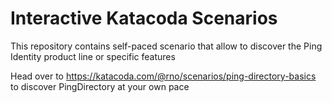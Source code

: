 # Interactive Katacoda Scenarios
This repository contains self-paced scenario that allow to discover the Ping Identity product line or specific features

Head over to https://katacoda.com/@rno/scenarios/ping-directory-basics to discover PingDirectory at your own pace